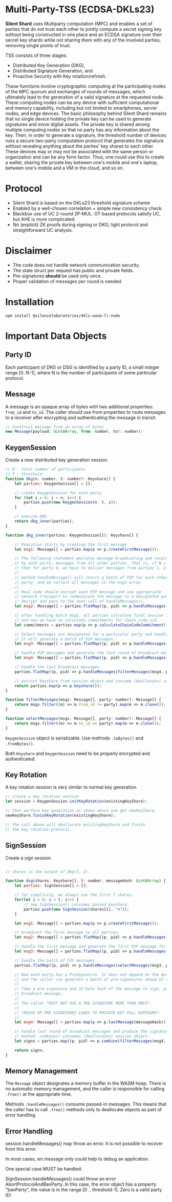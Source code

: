 # Multi-Party-TSS (ECDSA-DKLs23)

**Silent Shard** uses
Multiparty computation (MPC) and enables a set of parties that do
not trust each other to jointly compute a secret signing key without
being constructed in one place and an ECDSA signature over their secret key shards
while not sharing them with any of the involved parties, removing single points of trust.

TSS consists of three stages:

- Distributed Key Generation (DKG),
- Distributed Signature Generation, and
- Proactive Security with Key rotation/refresh.

These functions involve cryptographic computing at the participating
nodes of the MPC quorum and exchanges of rounds of messages, which
ultimately lead to the generation of a valid signature at the
requested node. These computing nodes can be any device with
sufficient computational and memory capability, including but not
limited to smartphones, server nodes, and edge devices. The basic
philosophy behind Silent Shard remains that no single device holding
the private key can be used to generate signatures and move digital
assets. The private key is shared among multiple computing nodes so
that no party has any information about the key. Then, in order to
generate a signature, the threshold number of devices runs a secure
two-party computation protocol that generates the signature without
revealing anything about the parties' key shares to each other. These
devices may or may not be associated with the same person or
organization and can be any form factor. Thus, one could use this to
create a wallet, sharing the private key between one's mobile and
one's laptop, between one's mobile and a VM in the cloud, and so on.


# Protocol

- Silent Shard is based on the DKLs23 threshold signature scheme
- Enabled by a well-chosen correlation + simple new consistency check.
- Blackbox use of UC 2-round 2P-MUL. OT-based
  protocols satisfy UC, but AHE is more complicated.
- No (explicit) ZK proofs during signing or DKG; light protocol and
  straightforward UC analysis.

# Disclaimer
- The code does not handle network communication security.
- The state struct per request has public and private fields.
- Pre-signatures **should** be used only once.
- Proper validation of messages per round is needed.

# Installation

```shell
npm install @silencelaboratories/dkls-wasm-ll-node
```

# Important Data Objects

## Party ID

Each participant of DKG or DSG is identified by a party ID, a small
integer range [0..N-1], where N is the number of participants of some
particular protocol.

## Message

A message is an opaque array of bytes with two additional properties:
`from_id` and `to_id`. The caller should use from properties to route
messages to a receiver after encrypting and authenticating the message in transit.

```js
// Construct message from an array of bytes
new Message(payload: Uint8Array, from: number, to?: number);
```

## KeygenSession

Create a new distributed key generation session.

```js
// N - total number of participants
// T - threshold
function dkg(n: number, t: number): Keyshare[] {
    let parties: KeygenSession[] = [];

    // create KeygenSession for each party
    for (let i = 0; i < n; i++) {
        parties.push(new KeygenSession(n, t, i));
    }

    // execute DKG
    return dkg_inner(parties);
}

function dkg_inner(parties: KeygenSession[]): Keyshare[] {

    // Execution starts by creating the first message
    let msg1: Message[] = parties.map(p => p.createFirstMessage());

    // The following statement emulates message broadcasting and receiving
    // by each party, messages from all other parties. That is, if N = 3
    // then for party 0, we have to deliver messages from parties 1, 2.
    //
    // method handleMessage() will return a batch of P2P for each other
    // party, and we collect all messages in the msg2 array.
    //
    // Real code should encrypt each P2P message and use appropriate
    // network transport to communicate the message to a designated party
    // decrypt and pass to the next call of handleMessages().
    let msg2: Message[] = parties.flatMap((p, pid) => p.handleMessages(filterMessages(msg1, pid)));

    // after handling batch msg1, all parties calculate final session id,
    // and now we have to calculate commitments for chain_code_sid
    let commitments = parties.map(p => p.calculateChainCodeCommitment());

    // Select messages are designated for a particular party and handle them.
    // It will generate a batch of P2P messages.
    let msg3: Message[] = parties.flatMap((p, pid) => p.handleMessages(selectMessages(msg2, pid)));

    // handle P2P messages and generate the last round of broadcast messages.
    let msg4: Message[] = parties.flatMap((p, pid) => p.handleMessages(selectMessages(msg3, pid), commitments));

    // handle the last broadcast messages.
    parties.flatMap((p, pid) => p.handleMessages(filterMessages(msg4, pid)));

    // extract keyshare from session object and consume (deallocate) session object
    return parties.map(p => p.keyshare());
}

function filterMessages(msgs: Message[], party: number): Message[] {
    return msgs.filter((m) => m.from_id != party).map(m => m.clone());
}

function selectMessages(msgs: Message[], party: number): Message[] {
    return msgs.filter((m) => m.to_id == party).map(m => m.clone());
}

```

`KeygenSession` object is serializable. Use methods `.toBytes()` and
`.fromBytes()`.

Both `Keyshare` and `KeygenSession` need to be properly encrypted and authenticated.

## Key Rotation

A key rotation session is very similar to normal key generation.

```js
// Create a key rotation session
let session = KeygenSession.initKeyRotation(existingKeyShare);

// then perform key generation as shown above and get newKeyShare.
newKeyShare.finishKeyRotation(existingKeyShare);

// the call above will deallocate existingKeyShare and finish
// the key rotation protocol.

```



## SignSession
Create a sign session

```js

// shares is the output of dkg(3, 2).

function dsg(shares: Keyshare[], t: number, messageHash: Uint8Array) {
    let parties: SignSession[] = [];

    // for simplicity, we always use the first T shares.
    for(let i = 0; i < t; i++) {
        // new SignSession() consumes passed keyshare.
        parties.push(new SignSession(shares[i], "m"));
    }

    let msg1: Message[] = parties.map(p => p.createFirstMessage());

    // broadcast the first message to all parties.
    let msg2: Message[] = parties.flatMap((p, pid) => p.handleMessages(filterMessages(msg1, pid)));

    // handle the first message and generate the first P2P message for all parties.
    let msg3: Message[] = parties.flatMap((p, pid) => p.handleMessages(selectMessages(msg2, pid)));

    // handle the batch of P2P messages.
    parties.flatMap((p, pid) => p.handleMessages(selectMessages(msg3, pid)));

    // Now each party has a PreSignature. It does not depend on the message to be signed,
    // and the caller can generate a batch of pre-signatures ahead of time.
    //
    // Take a pre-signature and 32-byte hash of the message to sign, produce the last
    // broadcast message.
    //
    // The caller *MUST NOT USE A PRE-SIGNATURE MORE THAN ONCE*.
    //
    // *REUSE OF PRE-SIGNATURES LEADS TO PRIVATE KEY FULL EXPOSURE*.
    //
    let msg4: Message[] = parties.map(p => p.lastMessage(messageHash));

    // handle last round of broadcast messages and produce the signature.
    // method .combine() consumes (deallocates) session object.
    let signs = parties.map((p, pid) => p.combine(filterMessages(msg4, pid)));

    return signs;
}
```

## Memory Management

The `Message` object designates a memory buffer in the WASM heap. There is
no automatic memory management, and the caller is responsible for calling
`.free()` at the appropriate time.

Methods `.handleMessages()` consume passed-in messages. This means
that the caller has to call `.free()` methods only to deallocate objects
as part of error handling.

## Error Handling

session.handleMessages() may throw an error. It is not possible to
recover from this error.

In most cases, err.message only could help to debug an application.

One special case MUST be handled.

SignSession.handleMessages() could throw an error AbortProtocolAndBanParty.
In this case, the error object has a property "banParty", the value is
in the range [0 .. threshold-1]. Zero is a valid party ID!
